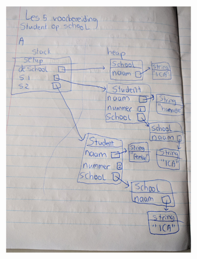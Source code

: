 ![geheugenmodel "student op school"](https://github.com/synolog1x/OOPD-Opdrachten/blob/master/images/geheugenmodel1.jpg)